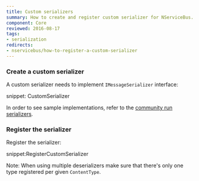 ```yaml
---
title: Custom serializers
summary: How to create and register custom serializer for NServiceBus.
component: Core
reviewed: 2016-08-17
tags:
- serialization
redirects:
- nservicebus/how-to-register-a-custom-serializer
---
```



### Create a custom serializer

A custom serializer needs to implement `IMessageSerializer` interface:

snippet: CustomSerializer

In order to see sample implementations, refer to the [community run serializers](/platform/extensions.md#serializers).


### Register the serializer

Register the serializer:

snippet:RegisterCustomSerializer

Note: When using multiple deserializers make sure that there's only one type registered per given `ContentType`.